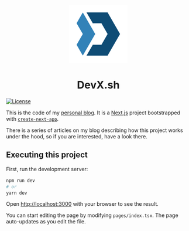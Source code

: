 
<p align="center">
<img
    width=160px
    src="public/logo/blue.png"
    alt="DevX.sh"
/>
</p>
<h1 align="center">DevX.sh</h1>

[![License](https://img.shields.io/badge/license-MIT-blue.svg)](/LICENSE)


This is the code of my [personal blog](https://devx.sh).
It is a [Next.js](https://nextjs.org/) project bootstrapped with [`create-next-app`](https://github.com/vercel/next.js/tree/canary/packages/create-next-app).

There is a series of articles on my blog describing how this project works under the hood, so if you are interested, have a look there.

## Executing this project

First, run the development server:

```bash
npm run dev
# or
yarn dev
```

Open [http://localhost:3000](http://localhost:3000) with your browser to see the result.

You can start editing the page by modifying `pages/index.tsx`. The page auto-updates as you edit the file.
